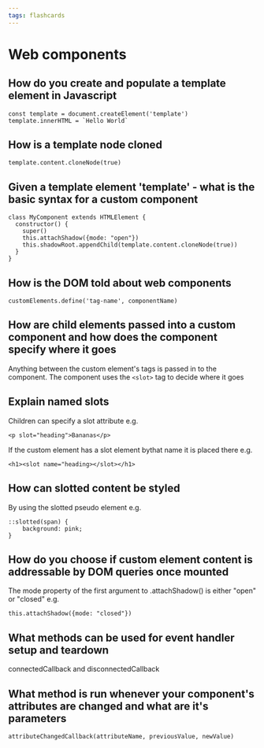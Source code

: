 ```yaml
---
tags: flashcards
---
```


# Web components

## How do you create and populate a template element in Javascript

```
const template = document.createElement('template')
template.innerHTML = `Hello World`
```


## How is a template node cloned

    template.content.cloneNode(true)


## Given a template element 'template' - what is the basic syntax for a custom component

```
class MyComponent extends HTMLElement {
  constructor() {
    super()
    this.attachShadow({mode: "open"})
    this.shadowRoot.appendChild(template.content.cloneNode(true))
  }
}
```


## How is the DOM told about web components

    customElements.define('tag-name', componentName)


## How are child elements passed into a custom component and how does the component specify where it goes

Anything between the custom element's tags is passed in to the component. The component uses the `<slot>` tag to decide where it goes


## Explain named slots

Children can specify a slot attribute e.g.

    <p slot="heading">Bananas</p>

If the custom element has a slot element bythat name it is placed there e.g.

    <h1><slot name="heading></slot></h1>


## How can slotted content be styled

By using the slotted pseudo element e.g.

```
::slotted(span) {
    background: pink;
}
```

## How do you choose if custom element content is addressable by DOM queries once mounted

The mode property of the first argument to .attachShadow() is either "open" or "closed" e.g.


    this.attachShadow({mode: "closed"})


## What methods can be used for event handler setup and teardown

connectedCallback and disconnectedCallback

## What method is run whenever your component's attributes are changed and what are it's parameters

    attributeChangedCallback(attributeName, previousValue, newValue)

